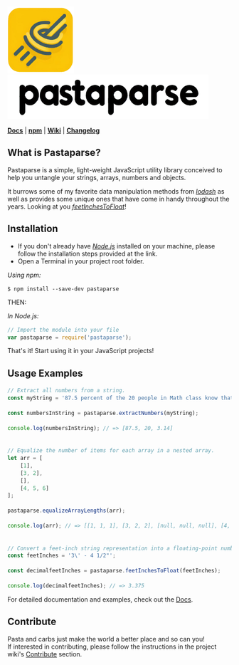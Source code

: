 <img src="./docs/images/pastaparse-icon.png" alt="pastaparse icon" height="150"/> <img src="./docs/images/pastaparse-icon-text.png" alt="pastaparse text" height="100"/>

**[Docs](./docs/index.html)** | 
**[npm](https://www.npmjs.com/package/pastaparse)** |
**[Wiki](https://github.com/barboxinha/pastaparse/wiki)** | 
**[Changelog](https://github.com/barboxinha/pastaparse/wiki/Changelog)**

## What is Pastaparse?

Pastaparse is a simple, light-weight JavaScript utility library conceived to help you untangle your strings, arrays, numbers and objects.

It burrows some of my favorite data manipulation methods from *[lodash](https://lodash.com/)* as well as provides some unique ones that have come in handy throughout the years. Looking at you *[feetInchesToFloat](./docs/pastaparse.html#.feetInchesToFloat)*!

## Installation

- If you don't already have *[Node.js](https://nodejs.org/en)* installed on your machine, please follow the installation steps provided at the link.
- Open a Terminal in your project root folder.

*Using npm:*
```shell
$ npm install --save-dev pastaparse
```

THEN:

*In Node.js:*
```js
// Import the module into your file
var pastaparse = require('pastaparse');
```

That's it! Start using it in your JavaScript projects!

## Usage Examples

```js
// Extract all numbers from a string.
const myString = '87.5 percent of the 20 people in Math class know that Pi is 3.14.';

const numbersInString = pastaparse.extractNumbers(myString);

console.log(numbersInString); // => [87.5, 20, 3.14]


// Equalize the number of items for each array in a nested array.
let arr = [
    [1],
    [3, 2],
    [],
    [4, 5, 6]
];

pastaparse.equalizeArrayLengths(arr);

console.log(arr); // => [[1, 1, 1], [3, 2, 2], [null, null, null], [4, 5, 6]]


// Convert a feet-inch string representation into a floating-point number value.
const feetInches = '3\' - 4 1/2"';

const decimalfeetInches = pastaparse.feetInchesToFloat(feetInches);

console.log(decimalfeetInches); // => 3.375
```

For detailed documentation and examples, check out the [Docs](./docs/pastaparse.html).

## Contribute

Pasta and carbs just make the world a better place and so can you!<br>
If interested in contributing, please follow the instructions in the project wiki's [Contribute](https://github.com/barboxinha/pastaparse/wiki/Contribute) section.